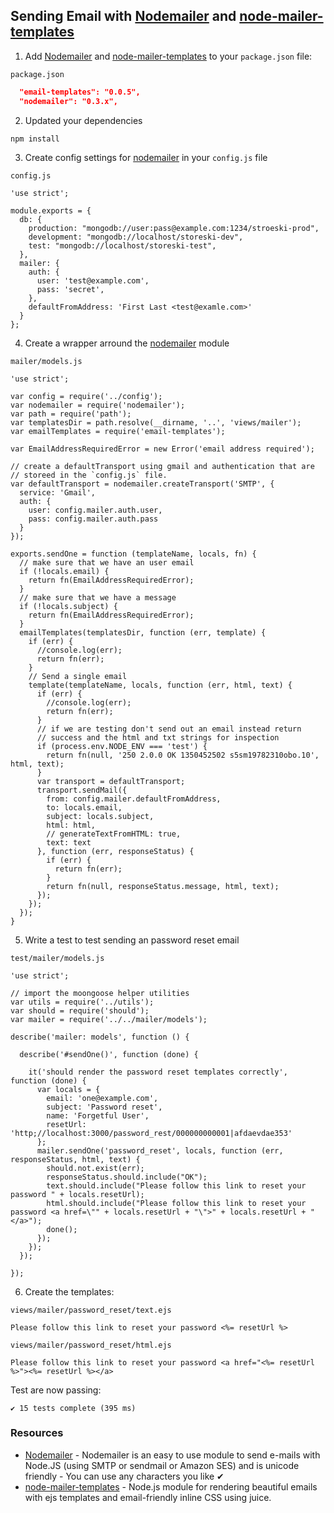 ## Sending Email with [Nodemailer][] and [node-mailer-templates][]

1. Add [Nodemailer][] and [node-mailer-templates][] to your 
  `package.json` file:
   
  `package.json`

  ```json
    "email-templates": "0.0.5",
    "nodemailer": "0.3.x",
  ```

2. Updated your dependencies

  ```
  npm install
  ```

3. Create config settings for [nodemailer][] in your `config.js` file

  `config.js`

  ```
  'use strict';

  module.exports = {
    db: {
      production: "mongodb://user:pass@example.com:1234/stroeski-prod",
      development: "mongodb://localhost/storeski-dev",
      test: "mongodb://localhost/storeski-test",
    },
    mailer: {
      auth: {
        user: 'test@example.com',
        pass: 'secret',
      },
      defaultFromAddress: 'First Last <test@examle.com>'
    }
  };
  ```

4. Create a wrapper arround the [nodemailer][] module

  `mailer/models.js`

  ```
  'use strict';

  var config = require('../config');
  var nodemailer = require('nodemailer');
  var path = require('path');
  var templatesDir = path.resolve(__dirname, '..', 'views/mailer');
  var emailTemplates = require('email-templates');

  var EmailAddressRequiredError = new Error('email address required');

  // create a defaultTransport using gmail and authentication that are
  // storeed in the `config.js` file.
  var defaultTransport = nodemailer.createTransport('SMTP', {
    service: 'Gmail',
    auth: {
      user: config.mailer.auth.user,
      pass: config.mailer.auth.pass
    }
  });

  exports.sendOne = function (templateName, locals, fn) {
    // make sure that we have an user email
    if (!locals.email) {
      return fn(EmailAddressRequiredError);
    }
    // make sure that we have a message
    if (!locals.subject) {
      return fn(EmailAddressRequiredError);
    }
    emailTemplates(templatesDir, function (err, template) {
      if (err) {
        //console.log(err);
        return fn(err);
      }
      // Send a single email
      template(templateName, locals, function (err, html, text) {
        if (err) {
          //console.log(err);
          return fn(err);
        }
        // if we are testing don't send out an email instead return
        // success and the html and txt strings for inspection
        if (process.env.NODE_ENV === 'test') {
          return fn(null, '250 2.0.0 OK 1350452502 s5sm19782310obo.10', html, text);
        }
        var transport = defaultTransport;
        transport.sendMail({
          from: config.mailer.defaultFromAddress,
          to: locals.email,
          subject: locals.subject,
          html: html,
          // generateTextFromHTML: true,
          text: text
        }, function (err, responseStatus) {
          if (err) {
            return fn(err);
          }
          return fn(null, responseStatus.message, html, text);
        });
      });
    });
  }
  ```

5. Write a test to test sending an password reset email

  `test/mailer/models.js`

  ```
  'use strict';

  // import the moongoose helper utilities
  var utils = require('../utils');
  var should = require('should');
  var mailer = require('../../mailer/models');

  describe('mailer: models', function () {
    
    describe('#sendOne()', function (done) {

      it('should render the password reset templates correctly', function (done) {
        var locals = {
          email: 'one@example.com',
          subject: 'Password reset',
          name: 'Forgetful User',
          resetUrl: 'http;//localhost:3000/password_rest/000000000001|afdaevdae353'
        };
        mailer.sendOne('password_reset', locals, function (err, responseStatus, html, text) {
          should.not.exist(err);
          responseStatus.should.include("OK");
          text.should.include("Please follow this link to reset your password " + locals.resetUrl);
          html.should.include("Please follow this link to reset your password <a href=\"" + locals.resetUrl + "\">" + locals.resetUrl + "</a>");
          done();
        });
      });
    });

  });
  ```

6. Create the templates:

  `views/mailer/password_reset/text.ejs`

  ```
  Please follow this link to reset your password <%= resetUrl %>
  ```

  `views/mailer/password_reset/html.ejs`

  ```
  Please follow this link to reset your password <a href="<%= resetUrl %>"><%= resetUrl %></a>
  ```

  Test are now passing:

  ```
  ✔ 15 tests complete (395 ms)
  ```

### Resources
- [Nodemailer][Nodemailer] - Nodemailer is an easy to use module to send e-mails with Node.JS (using SMTP or sendmail or Amazon SES) and is unicode friendly - You can use any characters you like ✔ 
- [node-mailer-templates][node-mailer-templates] - Node.js module for rendering beautiful emails with ejs templates and email-friendly inline CSS using juice.

[Nodemailer]: https://github.com/andris9/Nodemailer
[node-mailer-templates]: https://github.com/niftylettuce/node-email-templates
